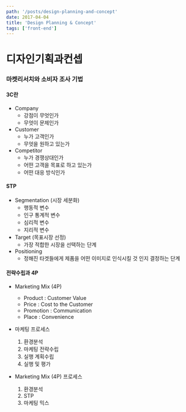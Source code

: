 ```yaml
---
path: '/posts/design-planning-and-concept'
date: 2017-04-04
title: 'Design Planning & Concept'
tags: ['front-end']
---
```


# 디자인기획과컨셉

### 마켓리서치와 소비자 조사 기법

#### 3C란

-	Company
	-	강점이 무엇인가
	-	무엇이 문제인가
-	Customer
	-	누가 고객인가
	-	무엇을 원하고 있는가
-	Competitor
	-	누가 경쟁상대인가
	-	어떤 고객을 목표로 하고 있는가
	-	어떤 대응 방식인가

#### STP

-	Segmentation (시장 세분화)
	-	행동적 변수
	-	인구 통계적 변수
	-	심리적 변수
	-	지리적 변수
-	Target (목표시장 선정)
	-	가장 적합한 시장을 선택하는 단계
-	Positioning
	-	정해진 타겟들에게 제품을 어떤 이미지로 인식시킬 것 인지 결정하는 단계

#### 전략수립과 4P

-	Marketing Mix (4P)

	-	Product : Customer Value
	-	Price : Cost to the Customer
	-	Promotion : Communication
	-	Place : Convenience

-	마케팅 프로세스

	1.	환경분석
	2.	마케팅 전략수립
	3.	실행 계획수립
	4.	실행 및 평가

-	Marketing Mix (4P) 프로세스

	1.	환경분석
	2.	STP
	3.	마케팅 믹스

